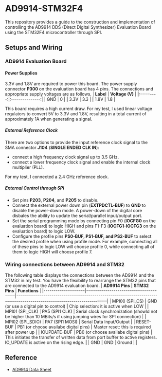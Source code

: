 # AD9914-STM32F4
This repository provides a guide to the construction and implementation of controlling the AD9914 DDS (Direct Digital Synthesizer) Evaluation Board using the STM32F4 microcontroller through SPI. 
## Setups and Wiring
### AD9914 Evaluation Board
#### Power Supplies ####
3.3V and 1.8V are required to power this board. The power supply connector **P300** on the evaluation board has 4 pins. The connections and appropriate supply voltages are as follows.
| **Label** | **Voltage (V)** |
|:---------:|:---------------:|
|    GND    |        0        |
|    3.3V   |       3.3       |
|    1.8V   |       1.8       |

This board requires a high current draw. For my test, I used linear voltage regulators to convert 5V to 3.3V and 1.8V, resulting in a total current of approximately 1A when generating a signal.
##### External Reference Clock #####
There are two options to provide the input reference clock signal to the SMA connector **J104** (**SINGLE ENDED CLK IN**):
- connect a high frequency clock signal up to 3.5 GHz.
- connect a lower frequency clock signal and enable the internal clock multiplier (PLL).

For my test, I connected a 2.4 GHz reference clock.
##### External Control through SPI #####
- Set pins **P203**, **P204**, and **P205** to disable.
- Connect the external power down pin (**EXTPDCTL-BUF**) to **GND** to disable the power-down mode. A power-down of the digital core disbales the ability to update the serial/parallel input/output port.
- Set the serial programming mode by connecting pin F0 (**IOCFG0** on the evaluation board) to logic HIGH and pins F1-F3 (**IOCFG1-IOCFG3** on the evaluation board) to logic LOW.
- Configure the profile pins **PS0-BUF, PS1-BUF, and PS2-BUF** to select the desired profile when using profile mode. For example, connecting all of these pins to logic LOW will choose profile 0, while connecting all of them to logic HIGH will choose profile 7.
### Wiring connections between AD9914 and STM32
The following table displays the connections between the AD9914 and the STM32 in my test. You have the flexibility to rearrange the STM32 pins that are connected to the AD9914 evaluation board.
     | **AD9914 Pins**     | **STM32 Pins**                          | **Functions**                                                                                                              |
|---------------------|-----------------------------------------|----------------------------------------------------------------------------------------------------------------------------|
| MPI00 (SPI_CS)      | GND (or use a digital pin to control)   | Chip selection: it is active when LOW                                                                                      |
| MPI01 (SPI_CLK)     | PA5 (SPI1 CLK)                          | Serial clock synchronization (showld not be higher than 10 MBits/s if using jumping wires for SPI connection)               |
| MPI02 (SPI_SDIO)    | PA7 (SPI1 MOSI)                         | Serial Data Input/Output                                                                                                   |
| RESET-BUF           | PB1 (or choose availabe digital pins)   | Master reset: this is required after power up                                                                              |
| IOUPDATE-BUF        | PB0 (or choose availabe digital pins)   | This initiates the transfer of written data from port buffer to active registers. IO_UPDATE is active on the rising edge.  |
| GND                 | GND                                     | Ground                                                                                                                     |                                            |
## Reference
- [AD9914 Data Sheet](https://www.analog.com/media/en/technical-documentation/data-sheets/ad9914.pdf)
